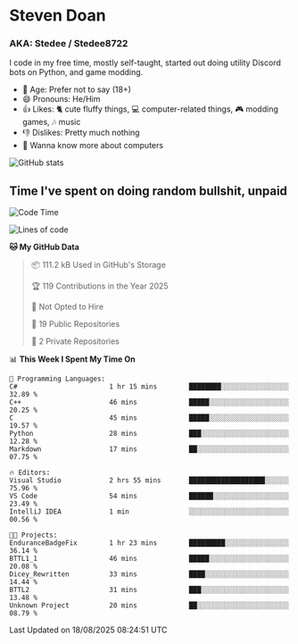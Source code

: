 # Steven Doan
### AKA: Stedee / Stedee8722
I code in my free time, mostly self-taught, started out doing utility Discord bots on Python, and game modding.

- 🤔 Age: Prefer not to say (18+)
- 😄 Pronouns: He/Him
- 👍 Likes: 🐈 cute fluffy things, 💻 computer-related things, 🎮 modding games, 🎶 music
- 👎 Dislikes: Pretty much nothing
- 🥹 Wanna know more about computers

![GitHub stats](https://github-readme-stats-iota-mocha-40.vercel.app/api?username=Stedee8722&show=prs_merged,prs_merged_percentage&show_icons=true&theme=transparent)

## Time I've spent on doing random bullshit, unpaid
<!--START_SECTION:Time I've spent on doing random bullshit, unpaid-->
![Code Time](http://img.shields.io/badge/Code%20Time-308%20hrs%2033%20mins-blue)

![Lines of code](https://img.shields.io/badge/From%20Hello%20World%20I%27ve%20Written-87.2%20thousand%20lines%20of%20code-blue)

**🐱 My GitHub Data** 

> 📦 111.2 kB Used in GitHub's Storage 
 > 
> 🏆 119 Contributions in the Year 2025
 > 
> 🚫 Not Opted to Hire
 > 
> 📜 19 Public Repositories 
 > 
> 🔑 2 Private Repositories 
 > 
📊 **This Week I Spent My Time On** 

```text
💬 Programming Languages: 
C#                       1 hr 15 mins        ████████░░░░░░░░░░░░░░░░░   32.89 % 
C++                      46 mins             █████░░░░░░░░░░░░░░░░░░░░   20.25 % 
C                        45 mins             █████░░░░░░░░░░░░░░░░░░░░   19.57 % 
Python                   28 mins             ███░░░░░░░░░░░░░░░░░░░░░░   12.28 % 
Markdown                 17 mins             ██░░░░░░░░░░░░░░░░░░░░░░░   07.75 % 

🔥 Editors: 
Visual Studio            2 hrs 55 mins       ███████████████████░░░░░░   75.96 % 
VS Code                  54 mins             ██████░░░░░░░░░░░░░░░░░░░   23.49 % 
IntelliJ IDEA            1 min               ░░░░░░░░░░░░░░░░░░░░░░░░░   00.56 % 

🐱‍💻 Projects: 
EnduranceBadgeFix        1 hr 23 mins        █████████░░░░░░░░░░░░░░░░   36.14 % 
BTTL1_1                  46 mins             █████░░░░░░░░░░░░░░░░░░░░   20.08 % 
Dicey_Rewritten          33 mins             ████░░░░░░░░░░░░░░░░░░░░░   14.44 % 
BTTL2                    31 mins             ███░░░░░░░░░░░░░░░░░░░░░░   13.48 % 
Unknown Project          20 mins             ██░░░░░░░░░░░░░░░░░░░░░░░   08.79 % 
```


 Last Updated on 18/08/2025 08:24:51 UTC
<!--END_SECTION:Time I've spent on doing random bullshit, unpaid-->
